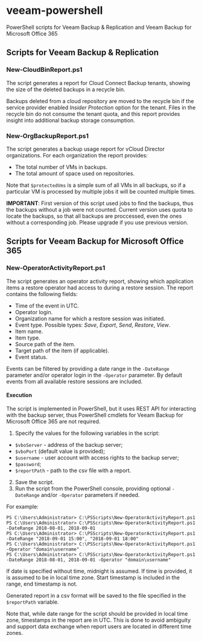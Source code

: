 # veeam-powershell
PowerShell scripts for Veeam Backup &amp; Replication and Veeam Backup for Microsoft Office 365

## Scripts for Veeam Backup &amp; Replication

### New-CloudBinReport.ps1
The script generates a report for Cloud Connect Backup tenants, showing the size of the deleted backups in a recycle bin.

Backups deleted from a cloud repository are moved to the recycle bin if the service provider enabled *Insider Protection* option for the tenant. Files in the recycle bin do not consume the tenant quota, and this report provides insight into additional backup storage consumption.

### New-OrgBackupReport.ps1
The script generates a backup usage report for vCloud Director organizations. For each organization the report provides:

* The total number of VMs in backups.
* The total amount of space used on repositories.

Note that `$protectedVms` is a simple sum of all VMs in all backups, so if a particular VM is processed by multiple jobs it will be counted multiple times.

**IMPORTANT**: First version of this script used jobs to find the backups, thus the backups without a job were not counted. Current version uses quota to locate the backups, so that all backups are proccessed, even the ones without a corresponding job. Please upgrade if you use previous version.

## Scripts for Veeam Backup for Microsoft Office 365

### New-OperatorActivityReport.ps1
The script generates an operator activity report, showing which application items a restore operator had access to during a restore session. The report contains the following fields:

* Time of the event in UTC.
* Operator login.
* Organization name for which a restore session was initiated.
* Event type. Possible types: *Save*, *Export*, *Send*, *Restore*, *View*.
* Item name.
* Item type.
* Source path of the item.
* Target path of the item (if applicable).
* Event status.

Events can be filtered by providing a date range in the `-DateRange` parameter and/or operator login in the `-Operator` parameter. By default events from all available restore sessions are included.

#### Execution

The script is implemented in PowerShell, but it uses REST API for interacting with the backup server, thus PowerShell cmdlets for Veeam Backup for Microsoft Office 365 are not required.

1. Specify the values for the following variables in the script:

* `$vboServer` - address of the backup server;
* `$vboPort` (default value is provided);
* `$username` - user account with access rights to the backup server;
* `$password`;
* `$reportPath` - path to the csv file with a report.

2. Save the script.
3. Run the script from the PowerShell console, providing optional `-DateRange` and/or `-Operator` parameters if needed.

For example:

    PS C:\Users\Administrator> C:\PSScripts\New-OperatorActivityReport.ps1
    PS C:\Users\Administrator> C:\PSScripts\New-OperatorActivityReport.ps1 -DateRange 2018-08-01, 2018-09-01
    PS C:\Users\Administrator> C:\PSScripts\New-OperatorActivityReport.ps1 -DateRange "2018-09-01 15:00", "2018-09-01 18:00"
    PS C:\Users\Administrator> C:\PSScripts\New-OperatorActivityReport.ps1 -Operator "domain\username"
    PS C:\Users\Administrator> C:\PSScripts\New-OperatorActivityReport.ps1 -DateRange 2018-08-01, 2018-09-01 -Operator "domain\username"

If date is specified without time, midnight is assumed. If time is provided, it is assumed to be in local time zone. Start timestamp is included in the range, end timestamp is not.

Generated report in a csv format will be saved to the file specified in the `$reportPath` variable.

Note that, while date range for the script should be provided in local time zone, timestamps in the report are in UTC. This is done to avoid ambiguity and support data exchange when report users are located in different time zones.